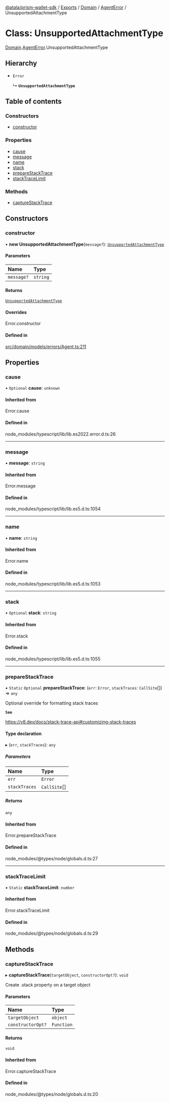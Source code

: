 [@atala/prism-wallet-sdk](../README.md) / [Exports](../modules.md) / [Domain](../modules/Domain.md) / [AgentError](../modules/Domain.AgentError.md) / UnsupportedAttachmentType

# Class: UnsupportedAttachmentType

[Domain](../modules/Domain.md).[AgentError](../modules/Domain.AgentError.md).UnsupportedAttachmentType

## Hierarchy

- `Error`

  ↳ **`UnsupportedAttachmentType`**

## Table of contents

### Constructors

- [constructor](Domain.AgentError.UnsupportedAttachmentType.md#constructor)

### Properties

- [cause](Domain.AgentError.UnsupportedAttachmentType.md#cause)
- [message](Domain.AgentError.UnsupportedAttachmentType.md#message)
- [name](Domain.AgentError.UnsupportedAttachmentType.md#name)
- [stack](Domain.AgentError.UnsupportedAttachmentType.md#stack)
- [prepareStackTrace](Domain.AgentError.UnsupportedAttachmentType.md#preparestacktrace)
- [stackTraceLimit](Domain.AgentError.UnsupportedAttachmentType.md#stacktracelimit)

### Methods

- [captureStackTrace](Domain.AgentError.UnsupportedAttachmentType.md#capturestacktrace)

## Constructors

### constructor

• **new UnsupportedAttachmentType**(`message?`): [`UnsupportedAttachmentType`](Domain.AgentError.UnsupportedAttachmentType.md)

#### Parameters

| Name | Type |
| :------ | :------ |
| `message?` | `string` |

#### Returns

[`UnsupportedAttachmentType`](Domain.AgentError.UnsupportedAttachmentType.md)

#### Overrides

Error.constructor

#### Defined in

[src/domain/models/errors/Agent.ts:211](https://github.com/hyperledger/identus-edge-agent-sdk-ts/blob/47157819fe5d19bccc5fcc542e98f32706bff6c2/src/domain/models/errors/Agent.ts#L211)

## Properties

### cause

• `Optional` **cause**: `unknown`

#### Inherited from

Error.cause

#### Defined in

node_modules/typescript/lib/lib.es2022.error.d.ts:26

___

### message

• **message**: `string`

#### Inherited from

Error.message

#### Defined in

node_modules/typescript/lib/lib.es5.d.ts:1054

___

### name

• **name**: `string`

#### Inherited from

Error.name

#### Defined in

node_modules/typescript/lib/lib.es5.d.ts:1053

___

### stack

• `Optional` **stack**: `string`

#### Inherited from

Error.stack

#### Defined in

node_modules/typescript/lib/lib.es5.d.ts:1055

___

### prepareStackTrace

▪ `Static` `Optional` **prepareStackTrace**: (`err`: `Error`, `stackTraces`: `CallSite`[]) => `any`

Optional override for formatting stack traces

**`See`**

https://v8.dev/docs/stack-trace-api#customizing-stack-traces

#### Type declaration

▸ (`err`, `stackTraces`): `any`

##### Parameters

| Name | Type |
| :------ | :------ |
| `err` | `Error` |
| `stackTraces` | `CallSite`[] |

##### Returns

`any`

#### Inherited from

Error.prepareStackTrace

#### Defined in

node_modules/@types/node/globals.d.ts:27

___

### stackTraceLimit

▪ `Static` **stackTraceLimit**: `number`

#### Inherited from

Error.stackTraceLimit

#### Defined in

node_modules/@types/node/globals.d.ts:29

## Methods

### captureStackTrace

▸ **captureStackTrace**(`targetObject`, `constructorOpt?`): `void`

Create .stack property on a target object

#### Parameters

| Name | Type |
| :------ | :------ |
| `targetObject` | `object` |
| `constructorOpt?` | `Function` |

#### Returns

`void`

#### Inherited from

Error.captureStackTrace

#### Defined in

node_modules/@types/node/globals.d.ts:20
